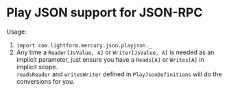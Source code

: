 # Play JSON support for JSON-RPC

Usage:

1. `import com.lightform.mercury.json.playjson._`
2. Any time a `Reader[JsValue, A]` or `Writer[JsValue, A]` is needed as an implicit parameter, just ensure you have a `Reads[A]` or `Writes[A]` in implicit scope.  
   `readsReader` and `writesWriter` defined in `PlayJsonDefinitions` will do the conversions for you.
